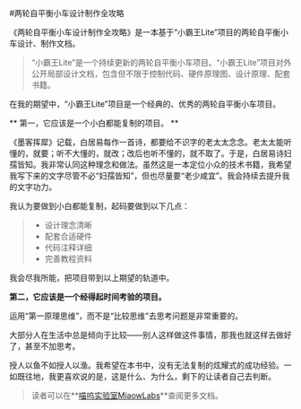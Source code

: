 #两轮自平衡小车设计制作全攻略

《两轮自平衡小车设计制作全攻略》是一本基于“小霸王Lite”项目的两轮自平衡小车设计、制作文档。

> “小霸王Lite”是一个持续更新的两轮自平衡小车项目。“小霸王Lite”项目对外公开局部设计文档，包含但不限于控制代码、硬件原理图、设计原理、配套书籍。

在我的期望中，“小霸王Lite”项目是一个经典的、优秀的两轮自平衡小车项目。

** 第一，它应该是一个小白都能复制的项目。 **

《墨客挥犀》记载，白居易每作一首诗，都要给不识字的老太太念念。老太太能听懂的，就要；听不大懂的，就改；改后也听不懂的，就不取了。于是，白居易诗妇孺皆知。我非常认同这种理念和做法。虽然这是一本定位小众的技术书籍，我希望我写下来的文字尽管不必“妇孺皆知”，但也尽量要“老少咸宜”。我会持续去提升我的文字功力。

我认为要做到小白都能复制，起码要做到以下几点：

>+ 设计理念清晰
>+ 配套合适硬件
>+ 代码注释详细
>+ 完善教程资料

我会尽我所能，把项目带到以上期望的轨道中。

**第二，它应该是一个经得起时间考验的项目。**

运用“第一原理思维”，而不是“比较思维”去思考问题是非常重要的。

大部分人在生活中总是倾向于比较——别人这样做这件事情，那我也就这样去做好了，甚至不加思考。

授人以鱼不如授人以渔。我希望在本书中，没有无法复制的炫耀式的成功经验。一如既往地，我更喜欢说的是，这是什么、为什么，剩下的让读者自己去判断。

> 读者可以在**[喵呜实验室MiaowLabs](www.miaowlabs.com)**查阅更多文档。


